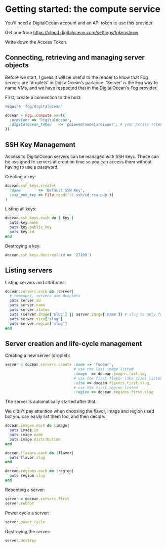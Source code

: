 # Getting started: the compute service

You'll need a DigitalOcean account and an API token to use this provider.

Get one from https://cloud.digitalocean.com/settings/tokens/new

Write down the Access Token.

## Connecting, retrieving and managing server objects

Before we start, I guess it will be useful to the reader to know
that Fog servers are 'droplets' in DigitalOcean's parlance.
'Server' is the Fog way to name VMs, and we have
respected that in the DigitalOcean's Fog provider.

First, create a connection to the host:

```ruby
require 'fog/digitalocean'

docean = Fog::Compute.new({
  :provider => 'DigitalOcean',
  :digitalocean_token   => 'poiuweoruwoeiuroiwuer', # your Access Token here
})
```

## SSH Key Management

Access to DigitalOcean servers can be managed with SSH keys. These can be assigned to servers at creation time so you can access them without having to use a password.

Creating a key:

```ruby
docean.ssh_keys.create(
  :name        => 'Default SSH Key',
  :ssh_pub_key => File.read('~/.ssh/id_rsa.pub'))
)
```

Listing all keys:

```ruby
docean.ssh_keys.each do | key |
  puts key.name
  puts key.public_key
  puts key.id
end
```

Destroying a key:

```ruby
docean.ssh_keys.destroy(:id => '27100')
```
## Listing servers

Listing servers and attributes:

```ruby
docean.servers.each do |server|
  # remember, servers are droplets
  puts server.id
  puts server.name
  puts server.status
  puts (server.image['slug'] || server.image['name']) # slug is only for public images, private images use name
  puts server.size['slug']
  puts server.region['slug']
end
```

## Server creation and life-cycle management

Creating a new server (droplet):

```ruby
server = docean.servers.create :name => 'foobar',
                               # use the last image listed
                               :image  => docean.images.last.id,
                               # use the first flavor (aka size) listed
                               :size => docean.flavors.first.slug,
                               # use the first region listed
                               :region => docean.regions.first.slug
```

The server is automatically started after that.

We didn't pay attention when choosing the flavor, image and region used
but you can easily list them too, and then decide:

```ruby
docean.images.each do |image|
  puts image.id
  puts image.name
  puts image.distribution
end

docean.flavors.each do |flavor|
  puts flavor.slug
end

docean.regions.each do |region|
  puts region.slug
end
```

Rebooting a server:

```ruby
server = docean.servers.first
server.reboot
```

Power cycle a server:

```ruby
server.power_cycle
```

Destroying the server:

```ruby
server.destroy
```
